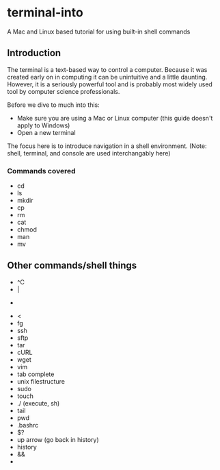 terminal-into
=============

A Mac and Linux based tutorial for using built-in shell commands

## Introduction

The terminal is a text-based way to control a computer. Because it was created early on in computing it can be unintuitive and a little daunting. However, it is a seriously powerful tool and is probably most widely used tool by computer science professionals. 

Before we dive to much into this:
* Make sure you are using a Mac or Linux computer (this guide doesn't apply to Windows)
* Open a new terminal

The focus here is to introduce navigation in a shell environment. (Note: shell, terminal, and console are used interchangably here)

### Commands covered
* cd
* ls
* mkdir
* cp
* rm
* cat
* chmod
* man
* mv


 
## Other commands/shell things
* ^C
* | 
* > 
* < 
* fg 
* ssh 
* sftp 
* tar
* cURL
* wget
* vim
* tab complete
* unix filestructure
* sudo
* touch
* ./ (execute, sh)
* tail
* pwd
* .bashrc
* $?
* up arrow (go back in history)
* history
* &&
* 
